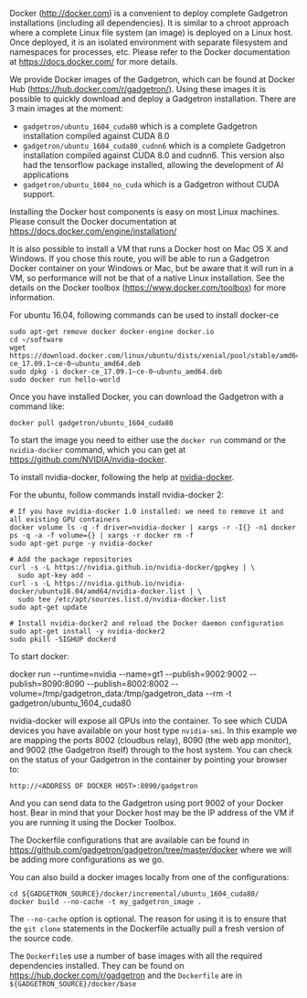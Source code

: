 Docker (http://docker.com) is a convenient to deploy complete Gadgetron installations (including all dependencies). It is similar to a chroot approach where a complete Linux file system (an image) is deployed on a Linux host. Once deployed, it is an isolated environment with separate filesystem and namespaces for processes, etc. Please refer to the Docker documentation at https://docs.docker.com/ for more details.

We provide Docker images of the Gadgetron, which can be found at Docker Hub (https://hub.docker.com/r/gadgetron/). Using these images it is possible to quickly download and deploy a Gadgetron installation. There are 3 main images at the moment:

* `gadgetron/ubuntu_1604_cuda80` which is a complete Gadgetron installation compiled against CUDA 8.0
* `gadgetron/ubuntu_1604_cuda80_cudnn6` which is a complete Gadgetron installation compiled against CUDA 8.0 and cudnn6. This version also had the tensorflow package installed, allowing the development of AI applications
* `gadgetron/ubuntu_1604_no_cuda` which is a Gadgetron without CUDA support.

Installing the Docker host components is easy on most Linux machines. Please consult the Docker documentation at https://docs.docker.com/engine/installation/

It is also possible to install a VM that runs a Docker host on Mac OS X and Windows. If you chose this route, you will be able to run a Gadgetron Docker container on your Windows or Mac, but be aware that it will run in a VM, so performance will not be that of a native Linux installation. See the details on the Docker toolbox (https://www.docker.com/toolbox) for more information. 

For ubuntu 16.04, following commands can be used to install docker-ce

```
sudo apt-get remove docker docker-engine docker.io
cd ~/software
wget https://download.docker.com/linux/ubuntu/dists/xenial/pool/stable/amd64/docker-ce_17.09.1~ce-0~ubuntu_amd64.deb
sudo dpkg -i docker-ce_17.09.1~ce-0~ubuntu_amd64.deb
sudo docker run hello-world
```

Once you have installed Docker, you can download the Gadgetron with a command like:
   
    docker pull gadgetron/ubuntu_1604_cuda80

To start the image you need to either use the `docker run` command or the `nvidia-docker` command, which you can get at https://github.com/NVIDIA/nvidia-docker. 

To install nvidia-docker, following the help at [nvidia-docker](https://github.com/NVIDIA/nvidia-docker/wiki/Installation-(version-2.0)).

For the ubuntu, follow commands install nvidia-docker 2:

```
# If you have nvidia-docker 1.0 installed: we need to remove it and all existing GPU containers
docker volume ls -q -f driver=nvidia-docker | xargs -r -I{} -n1 docker ps -q -a -f volume={} | xargs -r docker rm -f
sudo apt-get purge -y nvidia-docker

# Add the package repositories
curl -s -L https://nvidia.github.io/nvidia-docker/gpgkey | \
  sudo apt-key add -
curl -s -L https://nvidia.github.io/nvidia-docker/ubuntu16.04/amd64/nvidia-docker.list | \
  sudo tee /etc/apt/sources.list.d/nvidia-docker.list
sudo apt-get update

# Install nvidia-docker2 and reload the Docker daemon configuration
sudo apt-get install -y nvidia-docker2
sudo pkill -SIGHUP dockerd
```
To start docker:

docker run --runtime=nvidia --name=gt1 --publish=9002:9002 --publish=8090:8090 --publish=8002:8002 --volume=/tmp/gadgetron_data:/tmp/gadgetron_data --rm -t gadgetron/ubuntu_1604_cuda80

nvidia-docker will expose all GPUs into the container. To see which CUDA devices you have available on your host type `nvidia-smi`. In this example we are mapping the ports 8002 (cloudbus relay), 8090 (the web app monitor), and 9002 (the Gadgetron itself) through to the host system. You can check on the status of your Gadgetron in the container by pointing your browser to:

    http://<ADDRESS OF DOCKER HOST>:8090/gadgetron

And you can send data to the Gadgetron using port 9002 of your Docker host. Bear in mind that your Docker host may be the IP address of the VM if you are running it using the Docker Toolbox. 

The Dockerfile configurations that are available can be found in https://github.com/gadgetron/gadgetron/tree/master/docker where we will be adding more configurations as we go. 

You can also build a docker images locally from one of the configurations:

    cd ${GADGETRON_SOURCE}/docker/incremental/ubuntu_1604_cuda80/
    docker build --no-cache -t my_gadgetron_image .

The `--no-cache` option is optional. The reason for using it is to ensure that the `git clone` statements in the Dockerfile actually pull a fresh version of the source code. 

The `Dockerfile`s use a number of base images with all the required dependencies installed. They can be found on https://hub.docker.com/r/gadgetron and the `Dockerfile` are in `${GADGETRON_SOURCE}/docker/base`
